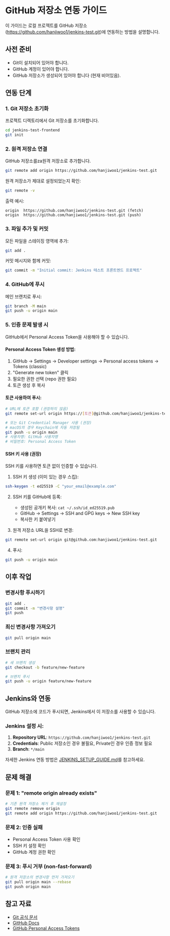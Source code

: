# GitHub 저장소 연동 가이드

이 가이드는 로컬 프로젝트를 GitHub 저장소(https://github.com/hanjiwoo1/jenkins-test.git)에 연동하는 방법을 설명합니다.

## 사전 준비

- Git이 설치되어 있어야 합니다.
- GitHub 계정이 있어야 합니다.
- GitHub 저장소가 생성되어 있어야 합니다 (현재 비어있음).

## 연동 단계

### 1. Git 저장소 초기화

프로젝트 디렉토리에서 Git 저장소를 초기화합니다.

```bash
cd jenkins-test-frontend
git init
```

### 2. 원격 저장소 연결

GitHub 저장소를za원격 저장소로 추가합니다.

```bash
git remote add origin https://github.com/hanjiwoo1/jenkins-test.git
```

원격 저장소가 제대로 설정되었는지 확인:

```bash
git remote -v
```

출력 예시:
```
origin  https://github.com/hanjiwoo1/jenkins-test.git (fetch)
origin  https://github.com/hanjiwoo1/jenkins-test.git (push)
```

### 3. 파일 추가 및 커밋

모든 파일을 스테이징 영역에 추가:

```bash
git add .
```

커밋 메시지와 함께 커밋:

```bash
git commit -m "Initial commit: Jenkins 테스트 프론트엔드 프로젝트"
```

### 4. GitHub에 푸시

메인 브랜치로 푸시:

```bash
git branch -M main
git push -u origin main
```

### 5. 인증 문제 발생 시

GitHub에서 Personal Access Token을 사용해야 할 수 있습니다.

#### Personal Access Token 생성 방법:
1. GitHub → Settings → Developer settings → Personal access tokens → Tokens (classic)
2. "Generate new token" 클릭
3. 필요한 권한 선택 (repo 권한 필요)
4. 토큰 생성 후 복사

#### 토큰 사용하여 푸시:
```bash
# URL에 토큰 포함 (권장하지 않음)
git remote set-url origin https://[토큰]@github.com/hanjiwoo1/jenkins-test.git

# 또는 Git Credential Manager 사용 (권장)
# macOS의 경우 Keychain에 자동 저장됨
git push -u origin main
# 사용자명: GitHub 사용자명
# 비밀번호: Personal Access Token
```

#### SSH 키 사용 (권장)
SSH 키를 사용하면 토큰 없이 인증할 수 있습니다.

1. SSH 키 생성 (이미 있는 경우 스킵):
```bash
ssh-keygen -t ed25519 -C "your_email@example.com"
```

2. SSH 키를 GitHub에 등록:
   - 생성된 공개키 복사: `cat ~/.ssh/id_ed25519.pub`
   - GitHub → Settings → SSH and GPG keys → New SSH key
   - 복사한 키 붙여넣기

3. 원격 저장소 URL을 SSH로 변경:
```bash
git remote set-url origin git@github.com:hanjiwoo1/jenkins-test.git
```

4. 푸시:
```bash
git push -u origin main
```

## 이후 작업

### 변경사항 푸시하기
```bash
git add .
git commit -m "변경사항 설명"
git push
```

### 최신 변경사항 가져오기
```bash
git pull origin main
```

### 브랜치 관리
```bash
# 새 브랜치 생성
git checkout -b feature/new-feature

# 브랜치 푸시
git push -u origin feature/new-feature
```

## Jenkins와 연동

GitHub 저장소에 코드가 푸시되면, Jenkins에서 이 저장소를 사용할 수 있습니다.

### Jenkins 설정 시:
1. **Repository URL**: `https://github.com/hanjiwoo1/jenkins-test.git`
2. **Credentials**: Public 저장소인 경우 불필요, Private인 경우 인증 정보 필요
3. **Branch**: `*/main`

자세한 Jenkins 연동 방법은 [JENKINS_SETUP_GUIDE.md](./JENKINS_SETUP_GUIDE.md)를 참고하세요.

## 문제 해결

### 문제 1: "remote origin already exists"
```bash
# 기존 원격 저장소 제거 후 재설정
git remote remove origin
git remote add origin https://github.com/hanjiwoo1/jenkins-test.git
```

### 문제 2: 인증 실패
- Personal Access Token 사용 확인
- SSH 키 설정 확인
- GitHub 계정 권한 확인

### 문제 3: 푸시 거부 (non-fast-forward)
```bash
# 원격 저장소의 변경사항 먼저 가져오기
git pull origin main --rebase
git push origin main
```

## 참고 자료

- [Git 공식 문서](https://git-scm.com/doc)
- [GitHub Docs](https://docs.github.com/)
- [GitHub Personal Access Tokens](https://docs.github.com/en/authentication/keeping-your-account-and-data-secure/creating-a-personal-access-token)

